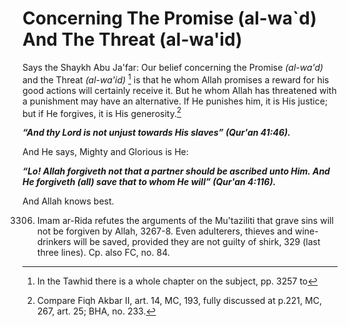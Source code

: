 Concerning The Promise (al-wa`d) And The Threat (al-wa'id)
==========================================================

Says the Shaykh Abu Ja'far: Our belief concerning the Promise
*(al-wa'd)* and the Threat *(al-wa'id)* [^1] is that he whom Allah
promises a reward for his good actions will certainly receive it. But he
whom Allah has threatened with a punishment may have an alternative. If
He punishes him, it is His justice; but if He forgives, it is His
generosity.[^2]

***“And thy Lord is not unjust towards His slaves” (Qur'an 41:46).***

And He says, Mighty and Glorious is He:

***“Lo! Allah forgiveth not that a partner should be ascribed unto Him.
And He forgiveth (all) save that to whom He will” (Qur'an 4:116).***

And Allah knows best.

[^1]: In the Tawhid there is a whole chapter on the subject, pp. 3257 to
3306. Imam ar-Rida refutes the arguments of the Mu'taziliti that grave
sins will not be forgiven by Allah, 3267-8. Even adulterers, thieves and
wine-drinkers will be saved, provided they are not guilty of shirk, 329
(last three lines). Cp. also FC, no. 84.

[^2]: Compare Fiqh Akbar II, art. 14, MC, 193, fully discussed at p.221,
MC, 267, art. 25; BHA, no. 233.


